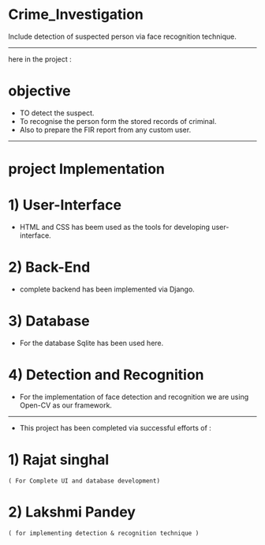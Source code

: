 # Crime_Investigation

Include detection of suspected person via face recognition technique.


____________________________________________________________________________________________________
here in the project :

# objective 
* TO detect the suspect.
* To recognise the person form the stored records of criminal.
* Also to prepare the FIR report from any custom user.

________________________________________________________________________________________________________

# project Implementation

# 1) User-Interface
 * HTML and CSS has beem used as the tools for developing user-interface.
 
 # 2) Back-End
 * complete backend has been implemented via Django.
 
 # 3) Database
 * For the database Sqlite has been used here.
 
 # 4) Detection and Recognition
 * For the implementation of face detection and recognition we are using Open-CV as our framework.
 
 __________________________________________________________________________________________________________
 
 
 * This project has been completed via successful efforts of :
 # 1) Rajat singhal
    ( For Complete UI and database development)
 # 2) Lakshmi Pandey
    ( for implementing detection & recognition technique )
